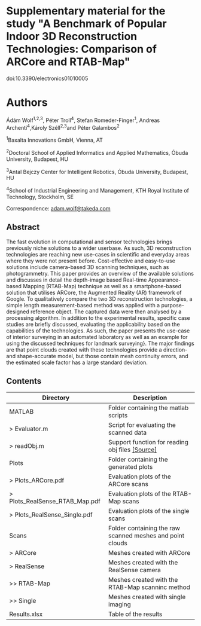 # Supplementary material for the study "A Benchmark of Popular Indoor 3D Reconstruction Technologies: Comparison of ARCore and RTAB-Map"

doi:10.3390/electronics01010005
# Authors
Ádám Wolf<sup>1,2,3</sup>, Péter Troll<sup>4</sup>, Stefan Romeder-Finger<sup>1</sup>, Andreas Archenti<sup>4</sup>,Károly Széll<sup>2,3</sup>and Péter Galambos<sup>2</sup>

<sup>1</sup>Baxalta Innovations GmbH, Vienna, AT

<sup>2</sup>Doctoral School of Applied Informatics and Applied Mathematics, Óbuda University, Budapest, HU

<sup>3</sup>Antal Bejczy Center for Intelligent Robotics, Óbuda University, Budapest, HU

<sup>4</sup>School of Industrial Engineering and Management, KTH Royal Institute of Technology, Stockholm, SE

Correspondence: adam.wolf@takeda.com

## Abstract

The fast evolution in computational and sensor technologies brings previously niche solutions to a wider userbase. As such, 3D reconstruction technologies are reaching new use-cases in scientific and everyday areas where they were not present before. Cost-effective and easy-to-use solutions include camera-based 3D scanning techniques, such as photogrammetry. This paper provides an overview of the available solutions and discusses in detail the depth-image based Real-time Appearance-based Mapping (RTAB-Map) technique as well as a smartphone-based solution that utilises ARCore, the Augmented Reality (AR) framework of Google. To qualitatively compare the two 3D reconstruction technologies, a simple length measurement-based method was applied with a purpose-designed reference object. The captured data were then analysed by a processing algorithm. In addition to the experimental results, specific case studies are briefly discussed, evaluating the applicability based on the capabilities of the technologies. As such, the paper presents the use-case of interior surveying in an automated laboratory as well as an example for using the discussed techniques for landmark surveying}. The major findings are that point clouds created with these technologies provide a direction- and shape-accurate model, but those contain mesh continuity errors, and the estimated scale factor has a large standard deviation.
## Contents
| Directory | Description | 
|---|---|
| MATLAB | Folder containing the matlab scripts |
| > Evaluator.m | Script for evaluating the scanned data |
| > readObj.m | Support function for reading obj files [\[Source\]](https://de.mathworks.com/matlabcentral/fileexchange/18957-readobj)  |
| Plots | Folder containing the generated plots |
| > Plots_ARCore.pdf | Evaluation plots of the ARCore scans |
| > Plots_RealSense_RTAB_Map.pdf | Evaluation plots of the RTAB-Map scans |
| > Plots_RealSense_Single.pdf | Evaluation plots of the single scans |
| Scans | Folder containing the raw scanned meshes and point clouds |
| > ARCore | Meshes created with ARCore |
| > RealSense | Meshes created with the RealSense camera |
| >> RTAB-Map | Meshes created with the RTAB-Map scanninc method |
| >> Single | Meshes created with single imaging |
| Results.xlsx | Table of the results |

